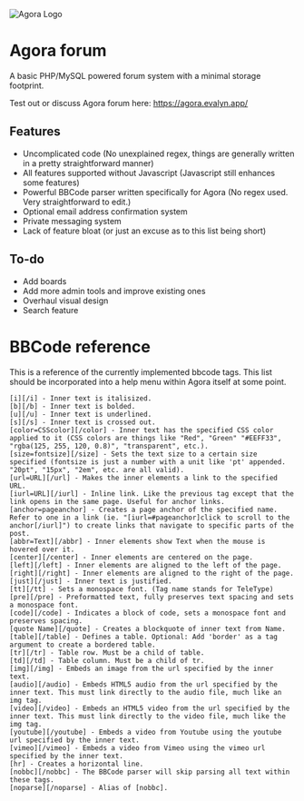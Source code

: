 ![Agora Logo](https://agora.evalyn.app/themes/twilight/images/logo.png)
# Agora forum
A basic PHP/MySQL powered forum system with a minimal storage footprint.

Test out or discuss Agora forum here: https://agora.evalyn.app/

## Features
 - Uncomplicated code (No unexplained regex, things are generally written in a pretty straightforward manner)
 - All features supported without Javascript (Javascript still enhances some features)
 - Powerful BBCode parser written specifically for Agora (No regex used. Very straightforward to edit.)
 - Optional email address confirmation system
 - Private messaging system
 - Lack of feature bloat (or just an excuse as to this list being short)

## To-do
 - Add boards  
 - Add more admin tools and improve existing ones  
 - Overhaul visual design
 - Search feature

# BBCode reference
This is a reference of the currently implemented bbcode tags. This list should be incorporated into a help menu within Agora itself at some point.

```
[i][/i] - Inner text is italisized.
[b][/b] - Inner text is bolded.
[u][/u] - Inner text is underlined.
[s][/s] - Inner text is crossed out.
[color=CSScolor][/color] - Inner text has the specified CSS color applied to it (CSS colors are things like "Red", "Green" "#EEFF33", "rgba(125, 255, 120, 0.8)", "transparent", etc.).
[size=fontsize][/size] - Sets the text size to a certain size specified (fontsize is just a number with a unit like 'pt' appended. "20pt", "15px", "2em", etc. are all valid).
[url=URL][/url] - Makes the inner elements a link to the specified URL.
[iurl=URL][/iurl] - Inline link. Like the previous tag except that the link opens in the same page. Useful for anchor links.
[anchor=pageanchor] - Creates a page anchor of the specified name. Refer to one in a link (ie. "[iurl=#pageanchor]click to scroll to the anchor[/iurl]") to create links that navigate to specific parts of the post.
[abbr=Text][/abbr] - Inner elements show Text when the mouse is hovered over it.
[center][/center] - Inner elements are centered on the page.
[left][/left] - Inner elements are aligned to the left of the page.
[right][/right] - Inner elements are aligned to the right of the page.
[just][/just] - Inner text is justified.
[tt][/tt] - Sets a monospace font. (Tag name stands for TeleType)
[pre][/pre] - Preformatted text, fully preserves text spacing and sets a monospace font.
[code][/code] - Indicates a block of code, sets a monospace font and preserves spacing.
[quote Name][/quote] - Creates a blockquote of inner text from Name.
[table][/table] - Defines a table. Optional: Add 'border' as a tag argument to create a bordered table.
[tr][/tr] - Table row. Must be a child of table.
[td][/td] - Table column. Must be a child of tr.
[img][/img] - Embeds an image from the url specified by the inner text.
[audio][/audio] - Embeds HTML5 audio from the url specified by the inner text. This must link directly to the audio file, much like an img tag.
[video][/video] - Embeds an HTML5 video from the url specified by the inner text. This must link directly to the video file, much like the img tag.
[youtube][/youtube] - Embeds a video from Youtube using the youtube url specified by the inner text.
[vimeo][/vimeo] - Embeds a video from Vimeo using the vimeo url specified by the inner text.
[hr] - Creates a horizontal line.
[nobbc][/nobbc] - The BBCode parser will skip parsing all text within these tags.
[noparse][/noparse] - Alias of [nobbc].
```